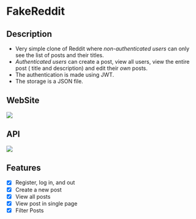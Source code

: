 # FakeReddit

## Description
- Very simple clone of Reddit where *_non-authenticated users_* can only see the list of posts and their titles.
- *_Authenticated users_* can create a post, view all users, view the entire post ( title and description) and edit their _own_ posts.
- The authentication is made using JWT.
- The storage is a JSON file.


## WebSite
<img src="https://user-images.githubusercontent.com/62404655/231545132-aabd80d9-5811-43b3-92b8-c2d19ab1717c.png">

## API
<img src="https://user-images.githubusercontent.com/62404655/231545463-c35bc793-6c94-4034-a780-9ed5a63abe3b.png">

## Features

- [x] Register, log in, and out
- [x] Create a new post
- [x] View all posts
- [x] View post in single page
- [x] Filter Posts
